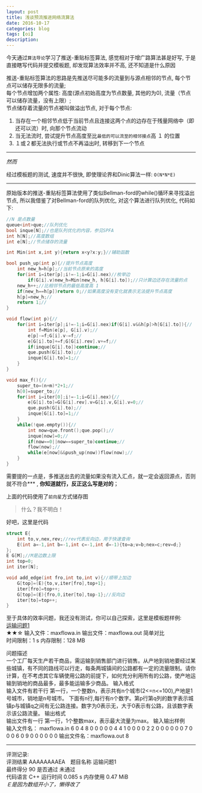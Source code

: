 ```yaml
---
layout: post
title: 浅谈预流推进网络流算法
date: 2016-10-17
categories: blog
tags: [oi]
description: 
---
```

  
今天通过`算法导论`学习了推送-重贴标签算法, 感觉相对于增广路算法甚是好写, 于是直接瞎写代码并提交模板题, 却发现算法效率并不高, 还不知道是什么原因  
  
推送-重贴标签算法的思路是先推送尽可能多的流量到与源点相邻的节点, 每个节点可以储存无限多的流量;  
每个节点增加两个属性: 高度(源点初始高度为节点数量, 其他的为0), 流量（节点可以储存流量，没有上限）;  
节点储存着流量的节点被叫做溢出节点, 对于每个节点:  
1. 当存在一个相邻节点低于当前节点且连接这两个点的边存在于残量网络中（即还可以流）时, 向那个节点流动  
2. 当无法流时, 尝试提升节点高度至比`最低的可以流至的相邻接点`高 １ 的位置  
3. １或２都无法执行或节点不再溢出时, 转移到下一个节点  

***  

*然而*  

经过模板题的测试, 速度并不很快, 即使理论界和Dinic算法一样: `O(N*N*E)`  

***  

原始版本的推送-重贴标签算法使用了类似Bellman-ford的while()循环来寻找溢出节点, 所以我借鉴了对Bellman-ford的队列优化, 对这个算法进行队列优化, 代码如下:  

```c++  
//N 是点数量
queue<int>que;//队列优化
bool inque[N];//也是队列优化的内容，参见SPFA
int h[N];//高度数组
int e[N];//节点储存的流量

int Min(int x,int y){return x<y?x:y;}//辅助函数

bool push_up(int p){//提升节点高度
	int new_h=h[p];//当前节点原来的高度
	for(int i=iter[p];i!=-1;i=G[i].nex)//枚举边
		if(G[i].v)new_h=Min(new_h, h[G[i].to]);//只计算边还存在流量的点
	new_h++;//比相邻节点的最低高度高 1
	if(new_h==h[p])return 0;//如果高度没有变化就表示无法提升节点高度
	h[p]=new_h;//
	return 1;//
}

void flow(int p){//
	for(int i=iter[p];i!=-1;i=G[i].nex)if(G[i].v&&h[p]>h[G[i].to]){//
		int f=Min(e[p], G[i].v);//
		e[p]-=f;G[i].v-=f;//
		e[G[i].to]+=f;G[G[i].rev].v+=f;//
		if(inque[G[i].to])continue;//
		que.push(G[i].to);//
		inque[G[i].to]=1;//
	}
}

void max_f(){//
	super_to=(n+m)*2+1;//
	h[0]=super_to;//
	for(int i=iter[0];i!=-1;i=G[i].nex){//
		e[G[i].to]=G[G[i].rev].v=G[i].v,G[i].v=0;//
		que.push(G[i].to);//
		inque[G[i].to]=1;//
	}
	while(!que.empty()){//
		int now=que.front();que.pop();//
		inque[now]=0;//
		if(now==0||now==super_to)continue;//
		flow(now);//
		while(e[now]&&push_up(now))flow(now);//
	}
}
```  

需要提的一点是，多推送出去的流量如果没有流入汇点，就一定会返回源点，否则就不符合*** , **你知道就行，反正这么写是对的**；  

上面的代码使用了`前向星`方式储存图  

>什么？我不明白！  

好吧，这里是代码  

```c++
struct E{
	int to,v,nex,rev;//rev代表反向边，用于快速查询
	E(int a=-1,int b=-1,int c=-1,int d=-1){to=a;v=b;nex=c;rev=d;}
};
E G[M];//M是边数上限
int top=0;
int iter[N];

void add_edge(int fro,int to,int v){//顺带上加边
	G[top]=(E){to,v,iter[fro],top+1};
	iter[fro]=top++;
	G[top]=(E){fro,0,iter[to],top-1};//反向边
	iter[to]=top++;
}
```  

至于具体的效率问题，我还没有测试，你可以自己探索，这里是模板题样例:  
[运输问题1](http://cogs.pro/cogs/problem/problem.php?pid=11)  
★★☆   输入文件：maxflowa.in   输出文件：maxflowa.out   简单对比  
时间限制：1 s   内存限制：128 MB  

问题描述  
	一个工厂每天生产若干商品，需运输到销售部门进行销售。从产地到销地要经过某些城镇，有不同的路线可以行走，每条两城镇间的公路都有一定的流量限制。请你计算，在不考虑其它车辆使用公路的前提下，如何充分利用所有的公路，使产地运输到销地的商品最多，最多能运输多少商品。
输入格式  
	输入文件有若干行
	第一行，一个整数n，表示共有n个城市(2<=n<=100),产地是1号城市，销地是n号城市。
	下面有n行,每行有n个数字。第p行第q列的数字表示城镇p与城镇q之间有无公路连接。数字为0表示无，大于0表示有公路，且该数字表示该公路流量。
输出格式  
	输出文件有一行
	第一行，1个整数max，表示最大流量为max。
输入输出样例  
	输入文件名： maxflowa.in
	6
	0 4 8 0 0 0
	0 0 4 4 1 0
	0 0 0 2 2 0
	0 0 0 0 0 7
	0 0 0 6 0 9
	0 0 0 0 0 0
	输出文件名：maxflowa.out
	8 

***  

评测记录:  
评测结果 	AAAAAAAAEA　题目名称 	运输问题1  
最终得分 	90 	是否通过 	未通过  
代码语言 	C++ 	运行时间 	0.085 s  内存使用 	0.47 MiB   
*Ｅ是因为数组开小了，懒得改了*  
